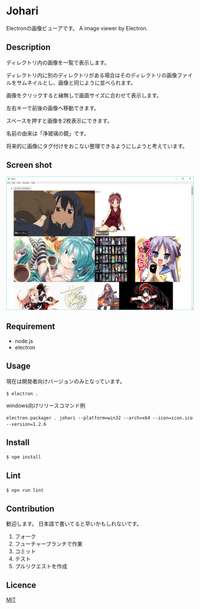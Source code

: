 Johari
====

Electronの画像ビューアです。
A image viewer by Electron.

## Description
ディレクトリ内の画像を一覧で表示します。

ディレクトリ内に別のディレクトリがある場合はそのディレクトリの画像ファイルをサムネイルとし、画像と同じように並べられます。

画像をクリックすると縁無しで画面サイズに合わせて表示します。

左右キーで前後の画像へ移動できます。

スペースを押すと画像を2枚表示にできます。

名前の由来は「浄玻璃の鏡」です。

将来的に画像にタグ付けをおこない整理できるようにしようと考えています。

## Screen shot

![screen shot](https://github.com/ubansi/johari/blob/img/img/johari_sample.png)

## Requirement
* node.js
* electron

## Usage
現在は開発者向けバージョンのみとなっています。

`$ electron .`

windows向けリリースコマンド例

`electron-packager . johari --platform=win32 --arch=x64 --icon=icon.ico --version=1.2.6`

## Install
`$ npm install`

## Lint
`$ npn run lint`

## Contribution
歓迎します。
日本語で書いてると早いかもしれないです。

1. フォーク
2. フューチャーブランチで作業
3. コミット
4. テスト
5. プルリクエストを作成

## Licence

[MIT](https://github.com/tcnksm/tool/blob/master/LICENCE)
